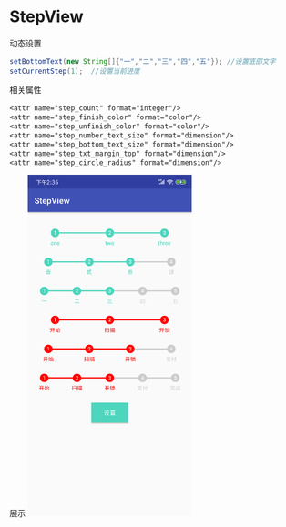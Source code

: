 # StepView
动态设置
```java
setBottomText(new String[]{"一","二","三","四","五"}); //设置底部文字
setCurrentStep(1);  //设置当前进度
```
相关属性
```
<attr name="step_count" format="integer"/>  
<attr name="step_finish_color" format="color"/>
<attr name="step_unfinish_color" format="color"/>
<attr name="step_number_text_size" format="dimension"/>
<attr name="step_bottom_text_size" format="dimension"/>
<attr name="step_txt_margin_top" format="dimension"/>
<attr name="step_circle_radius" format="dimension"/>
```
展示
<img src="https://github.com/juwulu/StepView/blob/master/art/Screenshot_2018-10-09-14-35-23-696_com.jwl.stepvi.png" height="600" alt="图片展示"/>


